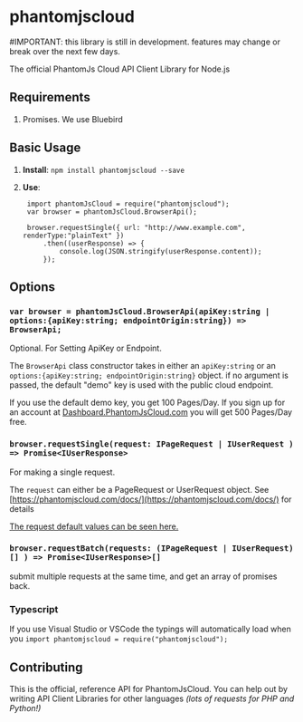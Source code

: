# phantomjscloud

#IMPORTANT: this library is still in development. features may change or break over the next few days.

The official PhantomJs Cloud API Client Library for Node.js



## Requirements
1. Promises.  We use Bluebird



## Basic Usage

1. **Install**:  ```npm install phantomjscloud --save```
2. **Use**:

		import phantomJsCloud = require("phantomjscloud");
		var browser = phantomJsCloud.BrowserApi();
		
		browser.requestSingle({ url: "http://www.example.com", renderType:"plainText" })
			.then((userResponse) => {
				console.log(JSON.stringify(userResponse.content));
			});


## Options

### ```var browser = phantomJsCloud.BrowserApi(apiKey:string | options:{apiKey:string; endpointOrigin:string}) => BrowserApi;```
Optional.  For Setting ApiKey or Endpoint.

The ```BrowserApi``` class constructor takes in either an ```apiKey:string``` or an ```options:{apiKey:string; endpointOrigin:string}``` object.  if no argument is passed, the default "demo" key is used with the public cloud endpoint.

If you use the default demo key, you get 100 Pages/Day.  If you sign up for an account at [Dashboard.PhantomJsCloud.com](https://Dashboard.PhantomJsCloud.com) you will get 500 Pages/Day free.

### ```browser.requestSingle(request: IPageRequest | IUserRequest ) => Promise<IUserResponse>```
For making a single request.

The ```request``` can either be a PageRequest or UserRequest object.  See  [https://phantomjscloud.com/docs/](https://phantomjscloud.com/docs/) for details

[The request default values can be seen here.](https://phantomjscloud.com/examples/helpers/pageRequestDefaults)

### ```browser.requestBatch(requests: (IPageRequest | IUserRequest)[] ) => Promise<IUserResponse>[]```
submit multiple requests at the same time, and get an array of promises back.


### Typescript
If you use Visual Studio or VSCode the typings will automatically load when you ```import phantomjscloud = require("phantomjscloud");```




## Contributing

This is the official, reference API for PhantomJsCloud.  You can help out by writing API Client Libraries for other languages *(lots of requests for PHP and Python!)*
	 